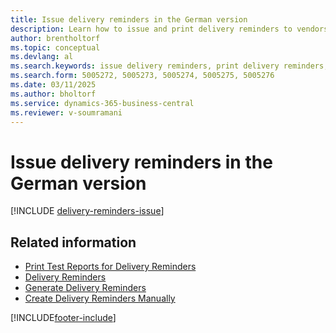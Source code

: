 ```yaml
---
title: Issue delivery reminders in the German version
description: Learn how to issue and print delivery reminders to vendors in the German version of Business Central.
author: brentholtorf
ms.topic: conceptual
ms.devlang: al
ms.search.keywords: issue delivery reminders, print delivery reminders, delivery reminders, German version
ms.search.form: 5005272, 5005273, 5005274, 5005275, 5005276
ms.date: 03/11/2025
ms.author: bholtorf
ms.service: dynamics-365-business-central
ms.reviewer: v-soumramani
---
```


# Issue delivery reminders in the German version

[!INCLUDE [delivery-reminders-issue](../includes/ATCHDE/delivery-reminders-issue.md)] 

## Related information

- [Print Test Reports for Delivery Reminders](how-to-print-test-reports-for-delivery-reminders.md)  
- [Delivery Reminders](delivery-reminders.md)  
- [Generate Delivery Reminders](how-to-generate-delivery-reminders.md)  
- [Create Delivery Reminders Manually](how-to-create-delivery-reminders-manually.md)  

[!INCLUDE[footer-include](../../includes/footer-banner.md)]
